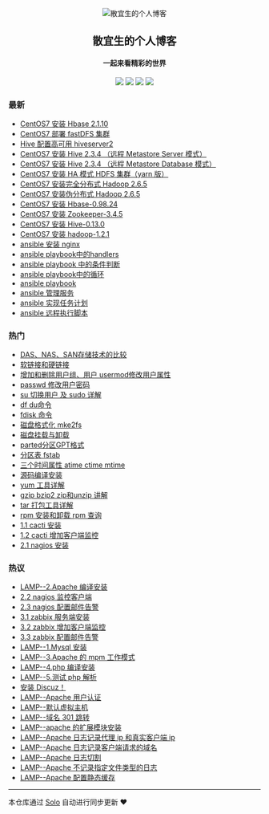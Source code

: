 <p align="center"><img alt="散宜生的个人博客" src="https://b3logfile.com/avatar/1589643758649_1589646186184.jpeg"></p><h2 align="center">
散宜生的个人博客
</h2>

<h4 align="center">一起来看精彩的世界</h4>
<p align="center"><a title="散宜生的个人博客" target="_blank" href="https://github.com/TOT-JIN/solo-blog"><img src="https://img.shields.io/github/last-commit/TOT-JIN/solo-blog.svg?style=flat-square&color=FF9900"></a>
<a title="GitHub repo size in bytes" target="_blank" href="https://github.com/TOT-JIN/solo-blog"><img src="https://img.shields.io/github/repo-size/TOT-JIN/solo-blog.svg?style=flat-square"></a>
<a title="Solo Version" target="_blank" href="https://github.com/88250/solo/releases"><img src="https://img.shields.io/badge/solo-4.1.0-f1e05a.svg?style=flat-square&color=blueviolet"></a>
<a title="Hits" target="_blank" href="https://github.com/88250/hits"><img src="https://hits.b3log.org/TOT-JIN/solo-blog.svg"></a></p>

### 最新

* [CentOS7 安装 Hbase 2.1.10](https://17kblog.com/articles/2020/06/04/1591274902592.html)
* [CentOS7 部署 fastDFS 集群](https://17kblog.com/articles/2019/12/18/1576681865733.html)
* [Hive 配置高可用 hiveserver2](https://17kblog.com/articles/2019/11/28/1574954229733.html)
* [CentOS7 安装 Hive 2.3.4 （远程 Metastore Server 模式）](https://17kblog.com/articles/2019/06/10/1560157654923.html)
* [CentOS7 安装 Hive 2.3.4 （远程 Metastore Database 模式）](https://17kblog.com/articles/2019/06/09/1560078073733.html)
* [CentOS7 安装 HA 模式 HDFS 集群（yarn 版）](https://17kblog.com/articles/2019/05/19/1558230815733.html)
* [CentOS7 安装完全分布式 Hadoop 2.6.5](https://17kblog.com/articles/2019/05/18/1558141785733.html)
* [CentOS7 安装伪分布式 Hadoop 2.6.5](https://17kblog.com/articles/2019/05/17/1558055385791.html)
* [CentOS7 安装 Hbase-0.98.24](https://17kblog.com/articles/2018/10/06/1538790815733.html)
* [CentOS7 安装 Zookeeper-3.4.5](https://17kblog.com/articles/2018/10/05/1538704415733.html)
* [CentOS7 安装 Hive-0.13.0](https://17kblog.com/articles/2018/10/04/1538618015733.html)
* [CentOS7 安装 hadoop-1.2.1](https://17kblog.com/articles/2018/10/03/1538531615733.html)
* [ansible 安装 nginx](https://17kblog.com/articles/2018/08/08/1533723824832.html)
* [ansible playbook中的handlers](https://17kblog.com/articles/2018/08/08/1533687224832.html)
* [ansible playbook 中的条件判断](https://17kblog.com/articles/2018/08/07/1533642194832.html)
* [ansible playbook中的循环](https://17kblog.com/articles/2018/08/06/1533519794832.html)
* [ansible playbook](https://17kblog.com/articles/2018/08/05/1533467504832.html)
* [ansible 管理服务](https://17kblog.com/articles/2018/08/05/1533442304832.html)
* [ansible 实现任务计划](https://17kblog.com/articles/2018/08/04/1533356474832.html)
* [ansible 远程执行脚本](https://17kblog.com/articles/2018/08/03/1533356474832.html)

### 热门

* [DAS、NAS、SAN存储技术的比较](https://17kblog.com/articles/2016/11/01/1477981225856.html)
* [软链接和硬链接](https://17kblog.com/articles/2016/06/02/1464830496592.html)
* [增加和删除用户组、用户 usermod修改用户属性](https://17kblog.com/articles/2016/06/07/1465270306592.html)
* [passwd 修改用户密码](https://17kblog.com/articles/2016/06/13/1465828993592.html)
* [su 切换用户 及 sudo 详解](https://17kblog.com/articles/2016/06/21/1466504623592.html)
* [df du命令](https://17kblog.com/articles/2016/06/27/1467034437592.html)
* [fdisk 命令](https://17kblog.com/articles/2016/07/02/1467440625856.html)
* [磁盘格式化 mke2fs](https://17kblog.com/articles/2016/07/12/1468302197856.html)
* [磁盘挂载与卸载](https://17kblog.com/articles/2016/07/23/1469287927856.html)
* [parted分区GPT格式](https://17kblog.com/articles/2016/09/10/1473484327856.html)
* [分区表 fstab](https://17kblog.com/articles/2016/09/21/1474438825856.html)
* [三个时间属性 atime ctime mtime](https://17kblog.com/articles/2016/05/31/1464702167592.html)
* [源码编译安装](https://17kblog.com/articles/2016/11/21/1479727945856.html)
* [yum 工具详解](https://17kblog.com/articles/2016/12/11/1481425965856.html)
* [gzip bzip2 zip和unzip 讲解](https://17kblog.com/articles/2016/12/27/1482826792856.html)
* [tar 打包工具详解](https://17kblog.com/articles/2017/02/01/1485937789856.html)
* [rpm 安装和卸载 rpm 查询](https://17kblog.com/articles/2017/02/26/1488084554856.html)
* [1.1 cacti 安装](https://17kblog.com/articles/2017/04/06/1491445154856.html)
* [1.2 cacti 增加客户端监控](https://17kblog.com/articles/2017/04/06/1491445954856.html)
* [2.1 nagios 安装](https://17kblog.com/articles/2017/06/12/1497262192876.html)

### 热议

* [LAMP--2.Apache 编译安装](https://17kblog.com/articles/2017/10/03/1506991516673.html)
* [2.2 nagios 监控客户端](https://17kblog.com/articles/2017/06/12/1497262292876.html)
* [2.3 nagios 配置邮件告警](https://17kblog.com/articles/2017/06/12/1497263292876.html)
* [3.1 zabbix 服务端安装](https://17kblog.com/articles/2017/07/02/1498954752421.html)
* [3.2 zabbix 增加客户端监控](https://17kblog.com/articles/2017/07/02/1498964752421.html)
* [3.3 zabbix 配置邮件告警](https://17kblog.com/articles/2017/07/02/1499264752421.html)
* [LAMP--1.Mysql 安装](https://17kblog.com/articles/2017/10/02/1506940196673.html)
* [LAMP--3.Apache 的 mpm 工作模式](https://17kblog.com/articles/2017/10/03/1507112621673.html)
* [LAMP--4.php 编译安装](https://17kblog.com/articles/2017/10/04/1507124621673.html)
* [LAMP--5.测试 php 解析](https://17kblog.com/articles/2017/10/04/1507124967673.html)
* [安装 Discuz！](https://17kblog.com/articles/2017/10/14/1507943271673.html)
* [LAMP--Apache 用户认证](https://17kblog.com/articles/2017/10/21/1508584351673.html)
* [LAMP--默认虚拟主机](https://17kblog.com/articles/2017/10/21/1508585451673.html)
* [LAMP--域名 301 跳转](https://17kblog.com/articles/2017/10/25/1508898509673.html)
* [LAMP--apache 的扩展模块安装](https://17kblog.com/articles/2017/10/27/1509115121673.html)
* [LAMP--Apache 日志记录代理 ip 和真实客户端 ip](https://17kblog.com/articles/2017/10/31/1509450731673.html)
* [LAMP--Apache 日志记录客户端请求的域名](https://17kblog.com/articles/2017/11/01/1509537131673.html)
* [LAMP--Apache 日志切割](https://17kblog.com/articles/2017/11/02/1509585139673.html)
* [LAMP--Apache 不记录指定文件类型的日志](https://17kblog.com/articles/2017/11/04/1509768178673.html)
* [LAMP--Apache 配置静态缓存](https://17kblog.com/articles/2017/11/10/1510325488673.html)

---

本仓库通过 [Solo](https://github.com/88250/solo) 自动进行同步更新 ❤️ 